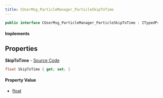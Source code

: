 ```yaml
---
title: CUserMsg_ParticleManager_ParticleSkipToTime
---
```


```csharp
public interface CUserMsg_ParticleManager_ParticleSkipToTime : ITypedProtobuf<CUserMsg_ParticleManager_ParticleSkipToTime>, INativeHandle
```

#### Implements

## Properties

**SkipToTime** - [Source Code](https://github.com/swiftly-solution/swiftlys2/blob/master/managed/src/SwiftlyS2.Generated/Protobufs/Interfaces/CUserMsg_ParticleManager_ParticleSkipToTime.cs#L13)

```csharp
float SkipToTime { get; set; }
```

#### Property Value

- [float](https://learn.microsoft.com/dotnet/api/system.single)

